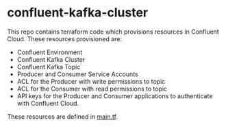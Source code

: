 # confluent-kafka-cluster

This repo contains terraform code which provisions resources in Confluent Cloud. These resources provisioned are:

- Confluent Environment
- Confluent Kafka Cluster
- Confluent Kafka Topic
- Producer and Consumer Service Accounts
- ACL for the Producer with write permissions to topic
- ACL for the Consumer with read permissions to topic
- API keys for the Producer and Consumer applications to authenticate with Confluent Cloud.

These resources are defined in [main.tf](./terraform/main.tf).
